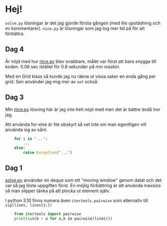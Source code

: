 # Hej!

`solve.py` lösningar är det jag gjorde första gången (med lite upstädning och ev kommentarer).
`nice.py` är lösningar som jag tog mer tid på för att förbättra.


## Dag 4

Är nöjd med hur [nice.py](4/nice.py) blev snabbare, målet var först att bara snygga till koden.
0.08 sec istället för 0.8 sekunder på min maskin.

Med en Grid klass så kunde jag nu räkna ut vissa saker en enda gång per grid.
Sen använder jag mig mer av `set` också.


## Dag 3

Min [nice.py](3/nice.py) lösning här är jag inte helt nöjd med men det är bättre ändå tror jag.

Att använda for-else är lite obskyrt så vet inte om man egentligen vill använda sig av sånt.
```python
    for i in "...":
        ...
    else:
        raise Exception("...")
```

## Dag 1

[solve.py](1/solve.py) använder en deque som ett "moving window" genom datat och det var så jag löste uppgiften först.
En möjlig förbättring är att använda maxsize så man slipper tänka på att plocka ut element själv.

I python 3.10 finns numera även `itertools.pairwise` som alternativ till `zip(lines, lines[1:])`

```python
    from itertools import pairwise
    print(sum(b > a for a,b in pairwise(lines)))
```